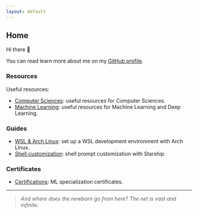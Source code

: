 ```yaml
---
layout: default
---
```


## Home

Hi there 👋

You can read learn more about me on my [GitHub profile](https://github.com/rmarquis).

### Resources

Useful resources:

* [Computer Sciences](./cs): useful resources for Computer Sciences.
* [Machine Learning](./ml): useful resources for Machine Learning and Deep Learning.

### Guides

* [WSL & Arch Linux](./wsl): set up a WSL development environment with Arch Linux.
* [Shell customization](/sh): shell prompt customization with Starship.

### Certificates

* [Certifications](./ct): ML specialization certificates.

* * *

> _And where does the newborn go from here? The net is vast and infinite._

